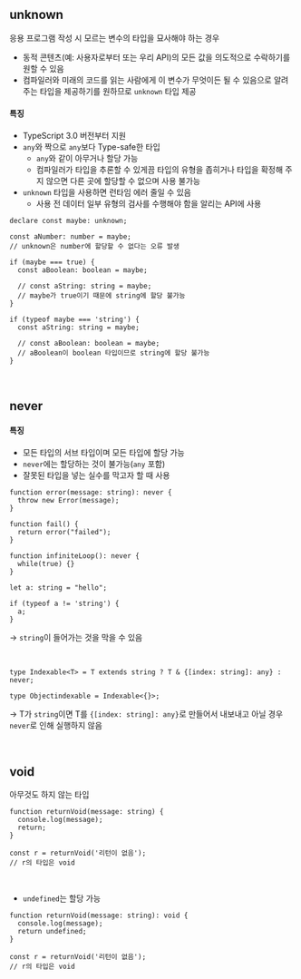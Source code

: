 ## unknown

응용 프로그램 작성 시 모르는 변수의 타입을 묘사해야 하는 경우

- 동적 콘텐츠(예: 사용자로부터 또는 우리 API)의 모든 값을 의도적으로 수락하기를 원할 수 있음
- 컴파일러와 미래의 코드를 읽는 사람에게 이 변수가 무엇이든 될 수 있음으로 알려 주는 타입을 제공하기를 원하므로 `unknown` 타입 제공

#### 특징

- TypeScript 3.0 버전부터 지원
- `any`와 짝으로 `any`보다 Type-safe한 타입
    - `any`와 같이 아무거나 할당 가능
    - 컴파일러가 타입을 추론할 수 있게끔 타입의 유형을 좁히거나 타입을 확정해 주지 않으면 다른 곳에 할당할 수 없으며 사용 불가능
- `unknown` 타입을 사용하면 런타임 에러 줄일 수 있음
    - 사용 전 데이터 일부 유형의 검사를 수행해야 함을 알리는 API에 사용

```tsx
declare const maybe: unknown;

const aNumber: number = maybe;
// unknown은 number에 할당할 수 없다는 오류 발생

if (maybe === true) {
  const aBoolean: boolean = maybe;

  // const aString: string = maybe;  
  // maybe가 true이기 때문에 string에 할당 불가능
}

if (typeof maybe === 'string') {
  const aString: string = maybe;

  // const aBoolean: boolean = maybe;
  // aBoolean이 boolean 타입이므로 string에 할당 불가능
}
```

<br/>

## never

#### 특징

- 모든 타입의 서브 타입이며 모든 타입에 할당 가능
- `never`에는 할당하는 것이 불가능(`any` 포함)
- 잘못된 타입을 넣는 실수를 막고자 할 때 사용

```tsx
function error(message: string): never {
  throw new Error(message);
}

function fail() {
  return error("failed");
}

function infiniteLoop(): never {
  while(true) {}
}
```

```tsx
let a: string = "hello";

if (typeof a != 'string') {
  a;
}
```

→ `string`이 들어가는 것을 막을 수 있음

<br/>

```tsx
type Indexable<T> = T extends string ? T & {[index: string]: any} : never;

type Objectindexable = Indexable<{}>;
```

→ T가 `string`이면 T를 `{[index: string]: any}`로 만들어서 내보내고 아닐 경우 `never`로 인해 실행하지 않음

<br/>

## void

아무것도 하지 않는 타입

```tsx
function returnVoid(message: string) {
  console.log(message);
  return;
}

const r = returnVoid('리턴이 없음');
// r의 타입은 void
```

<br/>

- `undefined`는 할당 가능

```tsx
function returnVoid(message: string): void {
  console.log(message);
  return undefined;
}

const r = returnVoid('리턴이 없음');
// r의 타입은 void
```